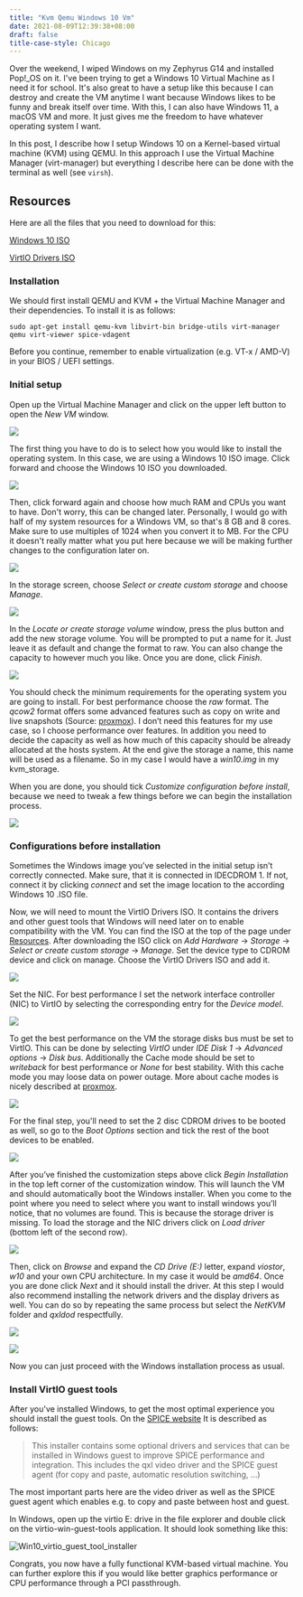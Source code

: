 ```yaml
---
title: "Kvm Qemu Windows 10 Vm"
date: 2021-08-09T12:39:38+08:00
draft: false
title-case-style: Chicago
---
```


Over the weekend, I wiped Windows on my Zephyrus G14 and installed Pop!\_OS on it. I've been trying to get a Windows 10 Virtual Machine as I need it for school. It's also great to have a setup like this because I can destroy and create the VM anytime I want because Windows likes to be funny and break itself over time. With this, I can also have Windows 11, a macOS VM and more. It just gives me the freedom to have whatever operating system I want.

In this post, I describe how I setup Windows 10 on a Kernel-based virtual machine (KVM) using QEMU. In this approach I use the Virtual Machine Manager (virt-manager) but everything I describe here can be done with the terminal as well (see `virsh`).

## Resources

Here are all the files that you need to download for this:

[Windows 10 ISO](https://www.microsoft.com/en-us/software-download/windows10ISO)

[VirtIO Drivers ISO](https://fedorapeople.org/groups/virt/virtio-win/direct-downloads/stable-virtio/virtio-win.iso)

### Installation

We should first install QEMU and KVM + the Virtual Machine Manager and their dependencies. To install it is as follows:

```shell
sudo apt-get install qemu-kvm libvirt-bin bridge-utils virt-manager qemu virt-viewer spice-vdagent
```

Before you continue, remember to enable virtualization (e.g. VT-x / AMD-V) in your BIOS / UEFI settings.

### Initial setup

Open up the Virtual Machine Manager and click on the upper left button to open the _New VM_ window.

![](/images/screenshot_2021-08-09_12-59-25.png)

The first thing you have to do is to select how you would like to install the operating system. In this case, we are using a Windows 10 ISO image. Click forward and choose the Windows 10 ISO you downloaded.

![](/images/screenshot_2021-08-09_13-26-59.png)

Then, click forward again and choose how much RAM and CPUs you want to have. Don't worry, this can be changed later. Personally, I would go with half of my system resources for a Windows VM, so that's 8 GB and 8 cores. Make sure to use multiples of 1024 when you convert it to MB. For the CPU it doesn't really matter what you put here because we will be making further changes to the configuration later on.

![](/images/screenshot_2021-08-09_13-39-09.png)

In the storage screen, choose _Select or create custom storage_ and choose _Manage_.

![](/images/screenshot_2021-08-09_13-41-10.png)

In the _Locate or create storage volume_ window, press the plus button and add the new storage volume. You will be prompted to put a name for it. Just leave it as default and change the format to raw. You can also change the capacity to however much you like. Once you are done, click _Finish_.

![](/images/screenshot_2021-08-09_13-45-29.png)

You should check the minimum requirements for the operating system you are going to install. For best performance choose the *raw* format. The *qcow2* format offers some advanced features such as copy on write and live snapshots (Source: [proxmox](https://pve.proxmox.com/wiki/Windows_10_guest_best_practices)). I don’t need this features for my use case, so I choose performance over features. In addition you need to decide the capacity as well as how much of this capacity should be already allocated at the hosts system. At the end give the storage a name, this name will be used as a filename. So in my case I would have a *win10.img* in my kvm_storage.

When you are done, you should tick _Customize configuration before install_, because we need to tweak a few things before we can begin the installation process.

![](/images/screenshot_2021-08-09_13-49-44.png)

### Configurations before installation

Sometimes the Windows image you’ve selected in the initial setup isn’t correctly connected. Make sure, that it is connected in IDECDROM 1. If not, connect it by clicking *connect* and set the image location to the according Windows 10 .ISO file.

Now, we will need to mount the VirtIO Drivers ISO. It contains the drivers and other guest tools that Windows will need later on to enable compatibility with the VM. You can find the ISO at the top of the page under [Resources](#resources). After downloading the ISO click on *Add Hardware* -> *Storage* -> *Select or create custom storage* -> *Manage*. Set the device type to CDROM device and click on manage. Choose the VirtIO Drivers ISO and add it.

![](/images/screenshot_2021-08-09_13-57-53.png)

Set the NIC. For best performance I set the network interface controller (NIC) to VirtIO by selecting the corresponding entry for the *Device model*.

![](/images/screenshot_2021-08-09_14-00-36.png)

To get the best performance on the VM the storage disks bus must be set to VirtIO. This can be done by selecting *VirtIO* under *IDE Disk 1* -> *Advanced options* -> *Disk bus*. Additionally the Cache mode should be set to _writeback_ for best performance or *None* for best stability. With this cache mode you may loose data on power outage. More about cache modes is nicely described at [proxmox](https://pve.proxmox.com/wiki/Performance_Tweaks).

![](/images/screenshot_2021-08-09_14-03-02.png)

For the final step, you'll need to set the 2 disc CDROM drives to be booted as well, so go to the _Boot Options_ section and tick the rest of the boot devices to be enabled.

![](/images/screenshot_2021-08-09_14-05-21.png)

After you’ve finished the customization steps above click *Begin Installation* in the top left corner of the customization window. This will launch the VM and should automatically boot the Windows installer. When you come to the point where you need to select where you want to install windows you’ll notice, that no volumes are found. This is because the storage driver is missing. To load the storage and the NIC drivers click on *Load driver* (bottom left of the second row).

![](/images/screenshot_2021-08-09_14-08-25.png)

Then, click on _Browse_ and expand the _CD Drive (E:)_ letter, expand _viostor_, _w10_ and your own CPU architecture. In my case it would be _amd64_. Once you are done click _Next_ and it should install the driver. At this step I would also recommend installing the network drivers and the display drivers as well. You can do so by repeating the same process but select the _NetKVM_ folder and _qxldod_ respectfully.

![](/images/screenshot_2021-08-09_14-11-11.png)

![](/images/screenshot_2021-08-09_14-14-30.png)

Now you can just proceed with the Windows installation process as usual.

### Install VirtIO guest tools

After you've installed Windows, to get the most optimal experience you should install the guest tools. On the [SPICE website](https://www.spice-space.org/download.html) It is described as follows:

> This installer contains some optional drivers and services that can be installed in Windows guest to improve SPICE performance and integration. This includes the qxl video driver and the SPICE guest agent (for copy and paste, automatic resolution switching, …)

The most important parts here are the video driver as well as the SPICE guest agent which enables e.g. to copy and paste between host and guest.

In Windows, open up the virtio E: drive in the file explorer and double click on the virtio-win-guest-tools application. It should look something like this:

![Win10_virtio_guest_tool_installer](/images/Win10_virtio_guest_tool_installer.png)

Congrats, you now have a fully functional KVM-based virtual machine. You can further explore this if you would like better graphics performance or CPU performance through a PCI passthrough.


